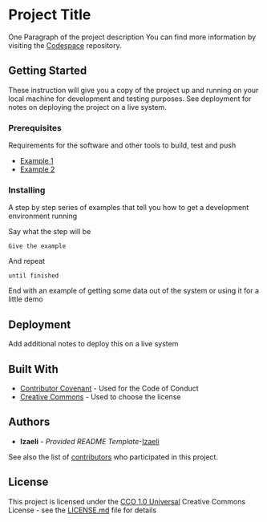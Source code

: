 # Project Title

One Paragraph of the project description
You can find more information by visiting the [Codespace](https://github.com/cod3spac3Academy) repository.

## Getting Started

These instruction will give you a copy of the project up and running on your local machine for development and testing purposes. See deployment for notes on deploying the project on a live system.

### Prerequisites

Requirements for the software and other tools to build, test and push

- [Example 1](https://www.example.com/)
- [Example 2](https://www.example.com/)

### Installing

A step by step series of examples that tell you how to get a development environment running

Say what the step will be

`Give the example`

And repeat

`until finished`

End with an example of getting some data out of the system or using it for a little demo

## Deployment

Add additional notes to deploy this on a live system

## Built With

- [Contributor Covenant](https://www.contributor-covenant.org/) - Used for the Code of Conduct
- [Creative Commons](https://creativecommons.org/) - Used to choose the license

## Authors

- **Izaeli** - *Provided README Template*-[Izaeli](https://github.com/Izaeli)

See also the list of
[contributors](https://github.com/Izaeli)
who participated in this project.

## License

This project is licensed under the [CCO 1.0 Universal](LICENSE.md)
Creative Commons License - see the [LICENSE.md](LICENSE.md) file for details